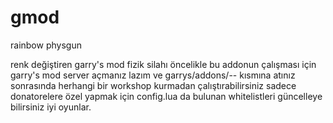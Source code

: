 # gmod
rainbow physgun

renk değiştiren garry's mod fizik silahı
öncelikle bu addonun çalışması için garry's mod server açmanız lazım ve 
garrys/addons/-- kısmına atınız sonrasında herhangi bir workshop kurmadan çalıştırabilirsiniz
sadece donatorelere özel yapmak için config.lua da bulunan whitelistleri güncelleye bilirsiniz iyi oyunlar.
